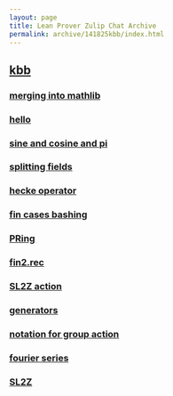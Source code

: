 ```yaml
---
layout: page
title: Lean Prover Zulip Chat Archive
permalink: archive/141825kbb/index.html
---
```


## [kbb](index.html)

### [merging into mathlib](60837mergingintomathlib.html)

### [hello](47413hello.html)

### [sine and cosine and pi](47024sineandcosineandpi.html)

### [splitting fields](77718splittingfields.html)

### [hecke operator](47597heckeoperator.html)

### [fin cases bashing](38089fincasesbashing.html)

### [PRing](50337PRing.html)

### [fin2.rec](07384fin2rec.html)

### [SL2Z action](13546SL2Zaction.html)

### [generators](59003generators.html)

### [notation for group action](18975notationforgroupaction.html)

### [fourier series](20104fourierseries.html)

### [SL2Z](14444SL2Z.html)

